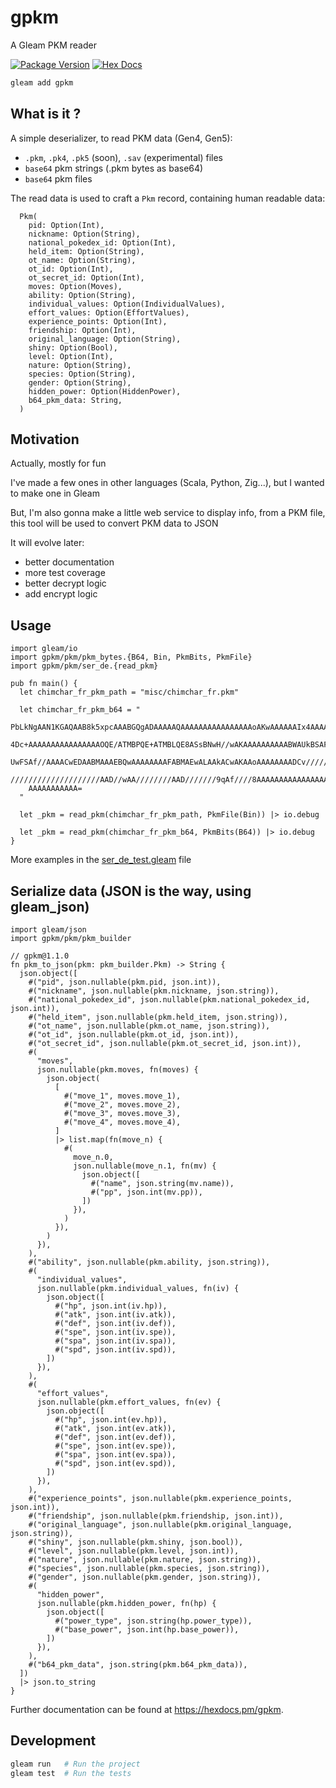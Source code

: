 # gpkm

A Gleam PKM reader

[![Package Version](https://img.shields.io/hexpm/v/gpkm)](https://hex.pm/packages/gpkm)
[![Hex Docs](https://img.shields.io/badge/hex-docs-ffaff3)](https://hexdocs.pm/gpkm/)

```sh
gleam add gpkm
```

## What is it ?

A simple deserializer, to read PKM data (Gen4, Gen5):

- `.pkm`, `.pk4`, `.pk5` (soon), `.sav` (experimental) files
- `base64` pkm strings (.pkm bytes as base64)
- `base64` pkm files

The read data is used to craft a `Pkm` record,
containing human readable data:

```gleam
  Pkm(
    pid: Option(Int),
    nickname: Option(String),
    national_pokedex_id: Option(Int),
    held_item: Option(String),
    ot_name: Option(String),
    ot_id: Option(Int),
    ot_secret_id: Option(Int),
    moves: Option(Moves),
    ability: Option(String),
    individual_values: Option(IndividualValues),
    effort_values: Option(EffortValues),
    experience_points: Option(Int),
    friendship: Option(Int),
    original_language: Option(String),
    shiny: Option(Bool),
    level: Option(Int),
    nature: Option(String),
    species: Option(String),
    gender: Option(String),
    hidden_power: Option(HiddenPower),
    b64_pkm_data: String,
  )
```

## Motivation

Actually, mostly for fun

I've made a few ones in other languages (Scala, Python, Zig...),
but I wanted to make one in Gleam

But, I'm also gonna make a little web service to display info, from a PKM file,
this tool will be used to convert PKM data to JSON

It will evolve later:

- better documentation
- more test coverage
- better decrypt logic
- add encrypt logic

## Usage

```gleam
import gleam/io
import gpkm/pkm/pkm_bytes.{B64, Bin, PkmBits, PkmFile}
import gpkm/pkm/ser_de.{read_pkm}

pub fn main() {
  let chimchar_fr_pkm_path = "misc/chimchar_fr.pkm"

  let chimchar_fr_pkm_b64 = "
    PbLkNgAAN1KGAQAAB8k5xpcAAABGQgADAAAAAQAAAAAAAAAAAAAAAAoAKwAAAAAAIx4AAAAAAABh
    4Dc+AAAAAAAAAAAAAAAAOQE/ATMBPQE+ATMBLQE8ASsBNwH//wAKAAAAAAAAAABWAUkBSAFRAVMB
    UwFSAf//AAAACwEDAABMAAAEBQwAAAAAAAAFABMAEwALAAkACwAKAAoAAAAAAAADCv//////////
    ////////////////////AAD//wAA////////AAD///////9qAf////8AAAAAAAAAAAAAAAAAAAAA
    AAAAAAAAAAA=
  "

  let _pkm = read_pkm(chimchar_fr_pkm_path, PkmFile(Bin)) |> io.debug

  let _pkm = read_pkm(chimchar_fr_pkm_b64, PkmBits(B64)) |> io.debug
}
```

More examples in the
[ser_de_test.gleam](https://github.com/rbobillot/gpkm/blob/main/test/gpkm/pkm/ser_de_test.gleam)
file

## Serialize data (JSON is the way, using gleam_json)

```gleam
import gleam/json
import gpkm/pkm/pkm_builder

// gpkm@1.1.0
fn pkm_to_json(pkm: pkm_builder.Pkm) -> String {
  json.object([
    #("pid", json.nullable(pkm.pid, json.int)),
    #("nickname", json.nullable(pkm.nickname, json.string)),
    #("national_pokedex_id", json.nullable(pkm.national_pokedex_id, json.int)),
    #("held_item", json.nullable(pkm.held_item, json.string)),
    #("ot_name", json.nullable(pkm.ot_name, json.string)),
    #("ot_id", json.nullable(pkm.ot_id, json.int)),
    #("ot_secret_id", json.nullable(pkm.ot_secret_id, json.int)),
    #(
      "moves",
      json.nullable(pkm.moves, fn(moves) {
        json.object(
          [
            #("move_1", moves.move_1),
            #("move_2", moves.move_2),
            #("move_3", moves.move_3),
            #("move_4", moves.move_4),
          ]
          |> list.map(fn(move_n) {
            #(
              move_n.0,
              json.nullable(move_n.1, fn(mv) {
                json.object([
                  #("name", json.string(mv.name)),
                  #("pp", json.int(mv.pp)),
                ])
              }),
            )
          }),
        )
      }),
    ),
    #("ability", json.nullable(pkm.ability, json.string)),
    #(
      "individual_values",
      json.nullable(pkm.individual_values, fn(iv) {
        json.object([
          #("hp", json.int(iv.hp)),
          #("atk", json.int(iv.atk)),
          #("def", json.int(iv.def)),
          #("spe", json.int(iv.spe)),
          #("spa", json.int(iv.spa)),
          #("spd", json.int(iv.spd)),
        ])
      }),
    ),
    #(
      "effort_values",
      json.nullable(pkm.effort_values, fn(ev) {
        json.object([
          #("hp", json.int(ev.hp)),
          #("atk", json.int(ev.atk)),
          #("def", json.int(ev.def)),
          #("spe", json.int(ev.spe)),
          #("spa", json.int(ev.spa)),
          #("spd", json.int(ev.spd)),
        ])
      }),
    ),
    #("experience_points", json.nullable(pkm.experience_points, json.int)),
    #("friendship", json.nullable(pkm.friendship, json.int)),
    #("original_language", json.nullable(pkm.original_language, json.string)),
    #("shiny", json.nullable(pkm.shiny, json.bool)),
    #("level", json.nullable(pkm.level, json.int)),
    #("nature", json.nullable(pkm.nature, json.string)),
    #("species", json.nullable(pkm.species, json.string)),
    #("gender", json.nullable(pkm.gender, json.string)),
    #(
      "hidden_power",
      json.nullable(pkm.hidden_power, fn(hp) {
        json.object([
          #("power_type", json.string(hp.power_type)),
          #("base_power", json.int(hp.base_power)),
        ])
      }),
    ),
    #("b64_pkm_data", json.string(pkm.b64_pkm_data)),
  ])
  |> json.to_string
}
```

Further documentation can be found at <https://hexdocs.pm/gpkm>.

## Development

```sh
gleam run   # Run the project
gleam test  # Run the tests
```
